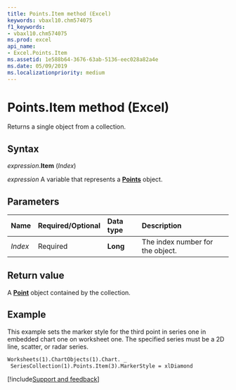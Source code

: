 ```yaml
---
title: Points.Item method (Excel)
keywords: vbaxl10.chm574075
f1_keywords:
- vbaxl10.chm574075
ms.prod: excel
api_name:
- Excel.Points.Item
ms.assetid: 1e588b64-3676-63ab-5136-eec028a82a4e
ms.date: 05/09/2019
ms.localizationpriority: medium
---
```



# Points.Item method (Excel)

Returns a single object from a collection.


## Syntax

_expression_.**Item** (_Index_)

_expression_ A variable that represents a **[Points](Excel.Points(object).md)** object.


## Parameters

|Name|Required/Optional|Data type|Description|
|:-----|:-----|:-----|:-----|
| _Index_|Required| **Long**|The index number for the object.|

## Return value

A **[Point](Excel.Point(object).md)** object contained by the collection.


## Example

This example sets the marker style for the third point in series one in embedded chart one on worksheet one. The specified series must be a 2D line, scatter, or radar series.

```vb
Worksheets(1).ChartObjects(1).Chart. _ 
 SeriesCollection(1).Points.Item(3).MarkerStyle = xlDiamond
```


[!include[Support and feedback](~/includes/feedback-boilerplate.md)]